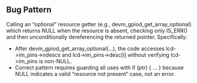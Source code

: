 ## Bug Pattern

Calling an “optional” resource getter (e.g., devm_gpiod_get_array_optional) which returns NULL when the resource is absent, checking only IS_ERR() and then unconditionally dereferencing the returned pointer. Specifically:
- After devm_gpiod_get_array_optional(...), the code accesses lcd->im_pins->ndescs and lcd->im_pins->desc[i] without verifying lcd->im_pins is non-NULL.
- Correct pattern requires guarding all uses with if (ptr) { ... } because NULL indicates a valid “resource not present” case, not an error.
